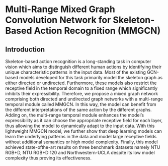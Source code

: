 # Multi-Range Mixed Graph Convolution Network for Skeleton-Based Action Recognition (MMGCN) #

## Introduction ##

Skeleton-based action recognition is a long-standing task in computer vision which aims to distinguish different human
actions by identifying their unique characteristic patterns in the input data. Most of the existing GCN-based models
developed for this task primarily model the skeleton graph as either directed or undirected. Furthermore, these models also
restrict the receptive field in the temporal domain to a fixed range which significantly inhibits their expressibility. Therefore,
we propose a mixed graph network comprising both directed and undirected graph networks with a multi-range temporal
module called MMGCN. In this way, the model can benefit from the different interpretations of the same action by the
different graphs. Adding on, the multi-range temporal module enhances the model’s expressibility as it can choose the
appropriate receptive field for each layer, thus allowing the model to dynamically adapt to the input data. With this
lightweight MMGCN model, we further show that deep learning models can learn the underlying patterns in the data and
model large receptive fields without additional semantics or high model complexity. Finally, this model achieved state-ofthe-art results on three benchmark datasets namely NTU RGB+D, NTU RGB+D 120 and Northwestern-UCLA despite its
low model complexity thus proving its effectiveness.
